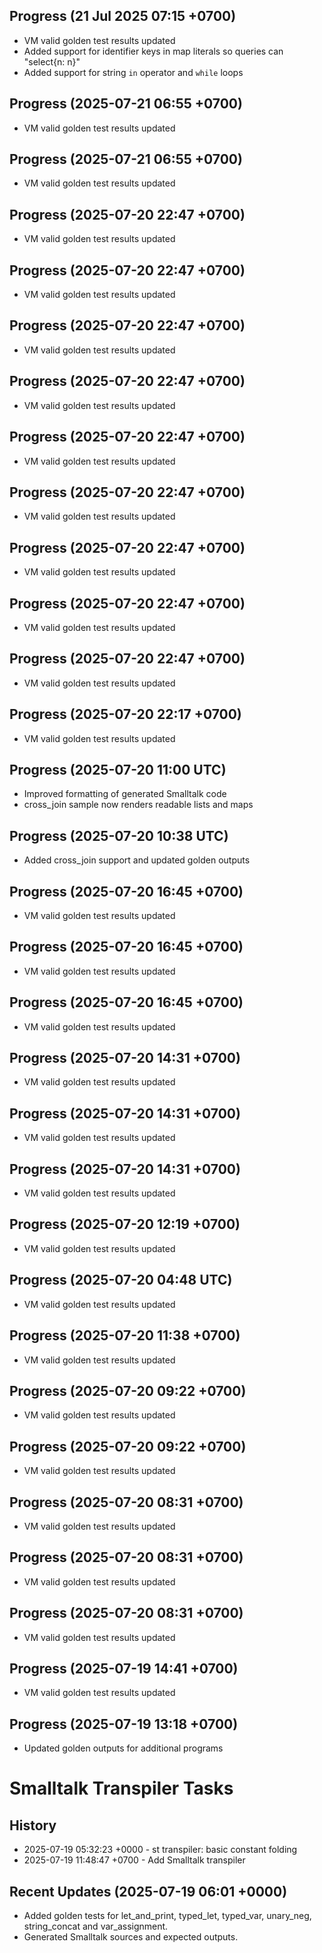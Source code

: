 ## Progress (21 Jul 2025 07:15 +0700)
- VM valid golden test results updated
- Added support for identifier keys in map literals so queries can "select{n: n}"
- Added support for string `in` operator and `while` loops

## Progress (2025-07-21 06:55 +0700)
- VM valid golden test results updated

## Progress (2025-07-21 06:55 +0700)
- VM valid golden test results updated

## Progress (2025-07-20 22:47 +0700)
- VM valid golden test results updated

## Progress (2025-07-20 22:47 +0700)
- VM valid golden test results updated

## Progress (2025-07-20 22:47 +0700)
- VM valid golden test results updated

## Progress (2025-07-20 22:47 +0700)
- VM valid golden test results updated

## Progress (2025-07-20 22:47 +0700)
- VM valid golden test results updated

## Progress (2025-07-20 22:47 +0700)
- VM valid golden test results updated

## Progress (2025-07-20 22:47 +0700)
- VM valid golden test results updated

## Progress (2025-07-20 22:47 +0700)
- VM valid golden test results updated

## Progress (2025-07-20 22:47 +0700)
- VM valid golden test results updated

## Progress (2025-07-20 22:17 +0700)
- VM valid golden test results updated

## Progress (2025-07-20 11:00 UTC)
- Improved formatting of generated Smalltalk code
- cross_join sample now renders readable lists and maps

## Progress (2025-07-20 10:38 UTC)
- Added cross_join support and updated golden outputs

## Progress (2025-07-20 16:45 +0700)
- VM valid golden test results updated

## Progress (2025-07-20 16:45 +0700)
- VM valid golden test results updated

## Progress (2025-07-20 16:45 +0700)
- VM valid golden test results updated

## Progress (2025-07-20 14:31 +0700)
- VM valid golden test results updated

## Progress (2025-07-20 14:31 +0700)
- VM valid golden test results updated

## Progress (2025-07-20 14:31 +0700)
- VM valid golden test results updated

## Progress (2025-07-20 12:19 +0700)
- VM valid golden test results updated

## Progress (2025-07-20 04:48 UTC)
- VM valid golden test results updated

## Progress (2025-07-20 11:38 +0700)
- VM valid golden test results updated

## Progress (2025-07-20 09:22 +0700)
- VM valid golden test results updated

## Progress (2025-07-20 09:22 +0700)
- VM valid golden test results updated

## Progress (2025-07-20 08:31 +0700)
- VM valid golden test results updated

## Progress (2025-07-20 08:31 +0700)
- VM valid golden test results updated

## Progress (2025-07-20 08:31 +0700)
- VM valid golden test results updated

## Progress (2025-07-19 14:41 +0700)
- VM valid golden test results updated

## Progress (2025-07-19 13:18 +0700)
- Updated golden outputs for additional programs

# Smalltalk Transpiler Tasks
## History
- 2025-07-19 05:32:23 +0000 - st transpiler: basic constant folding
- 2025-07-19 11:48:47 +0700 - Add Smalltalk transpiler

## Recent Updates (2025-07-19 06:01 +0000)
- Added golden tests for let_and_print, typed_let, typed_var, unary_neg, string_concat and var_assignment.
- Generated Smalltalk sources and expected outputs.
